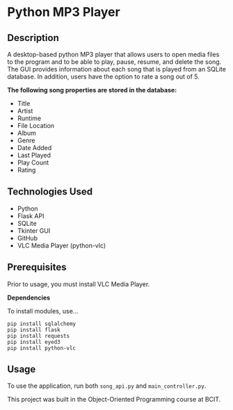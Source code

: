 # Python MP3 Player

## Description
A desktop-based python MP3 player that allows users to open media files to the program and to be able to play, pause, resume, and delete the song. The GUI provides information about each song that is played from an SQLite database. In addition, users have the option to rate a song out of 5.

**The following song properties are stored in the database:**
- Title
- Artist
- Runtime
- File Location
- Album
- Genre
- Date Added
- Last Played
- Play Count
- Rating
  
## Technologies Used
- Python
- Flask API
- SQLite
- Tkinter GUI
- GitHub
- VLC Media Player (python-vlc)

## Prerequisites
Prior to usage, you must install VLC Media Player.

**Dependencies**

To install modules, use... 

```
pip install sqlalchemy
pip install flask
pip install requests
pip install eyed3
pip install python-vlc
```

## Usage

To use the application, run both `song_api.py` and `main_controller.py`.

This project was built in the Object-Oriented Programming course at BCIT.
